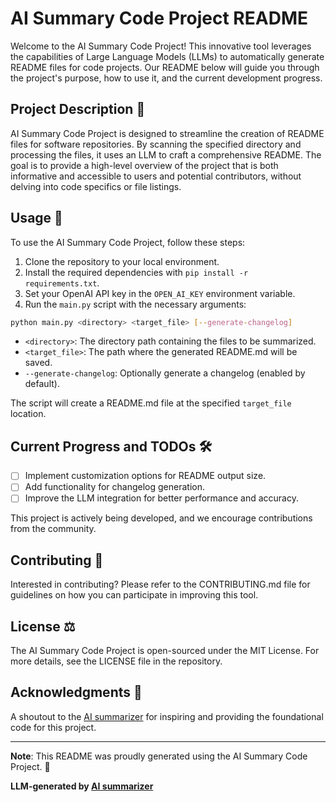 # AI Summary Code Project README

Welcome to the AI Summary Code Project! This innovative tool leverages the capabilities of Large Language Models (LLMs) to automatically generate README files for code projects. Our README below will guide you through the project's purpose, how to use it, and the current development progress.

## Project Description 📖

AI Summary Code Project is designed to streamline the creation of README files for software repositories. By scanning the specified directory and processing the files, it uses an LLM to craft a comprehensive README. The goal is to provide a high-level overview of the project that is both informative and accessible to users and potential contributors, without delving into code specifics or file listings.

## Usage 🚀

To use the AI Summary Code Project, follow these steps:

1. Clone the repository to your local environment.
2. Install the required dependencies with `pip install -r requirements.txt`.
3. Set your OpenAI API key in the `OPEN_AI_KEY` environment variable.
4. Run the `main.py` script with the necessary arguments:

```bash
python main.py <directory> <target_file> [--generate-changelog]
```

- `<directory>`: The directory path containing the files to be summarized.
- `<target_file>`: The path where the generated README.md will be saved.
- `--generate-changelog`: Optionally generate a changelog (enabled by default).

The script will create a README.md file at the specified `target_file` location.

## Current Progress and TODOs 🛠️

- [ ] Implement customization options for README output size.
- [ ] Add functionality for changelog generation.
- [ ] Improve the LLM integration for better performance and accuracy.

This project is actively being developed, and we encourage contributions from the community.

## Contributing 🤝

Interested in contributing? Please refer to the CONTRIBUTING.md file for guidelines on how you can participate in improving this tool.

## License ⚖️

The AI Summary Code Project is open-sourced under the MIT License. For more details, see the LICENSE file in the repository.

## Acknowledgments 👏

A shoutout to the [AI summarizer](https://github.com/leonardoandrade/ai_summary) for inspiring and providing the foundational code for this project.

---

**Note**: This README was proudly generated using the AI Summary Code Project. 🤖

**LLM-generated by [AI summarizer](https://github.com/leonardoandrade/ai_summary)**
